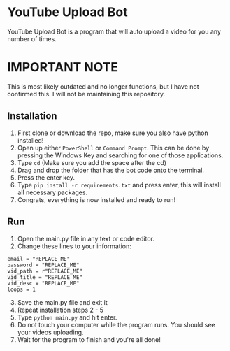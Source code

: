 # YouTube Upload Bot
YouTube Upload Bot is a program that will auto upload a video for you any number of times.

# IMPORTANT NOTE
This is most likely outdated and no longer functions, but I have not confirmed this.
I will not be maintaining this repository.

## Installation
1. First clone or download the repo, make sure you also have python installed!
2. Open up either `PowerShell` or `Command Prompt`. This can be done by pressing the Windows Key and searching for one of those applications.
3. Type `cd` (Make sure you add the space after the cd)
4. Drag and drop the folder that has the bot code onto the terminal.
5. Press the enter key.
6. Type `pip install -r requirements.txt` and press enter, this will install all necessary packages.
7. Congrats, everything is now installed and ready to run!

## Run
1. Open the main.py file in any text or code editor.
2. Change these lines to your information:
```
email = "REPLACE_ME"
password = "REPLACE_ME"
vid_path = r"REPLACE_ME"
vid_title = "REPLACE_ME"
vid_desc = "REPLACE_ME"
loops = 1
```
3. Save the main.py file and exit it
4. Repeat installation steps 2 - 5
5. Type `python main.py` and hit enter.
6. Do not touch your computer while the program runs. You should see your videos uploading.
7. Wait for the program to finish and you're all done!


